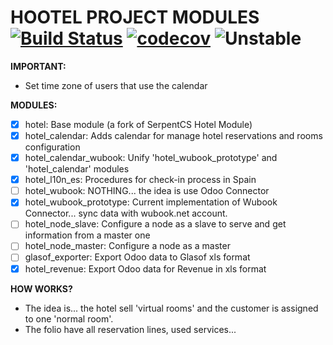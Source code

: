 # HOOTEL PROJECT MODULES [![Build Status](https://travis-ci.org/dockdoo/hootel.svg?branch=10.0)](https://travis-ci.org/dockdoo/hootel) [![codecov](https://codecov.io/gh/dockdoo/hootel/branch/10.0/graph/badge.svg)](https://codecov.io/gh/dockdoo/hootel) ![Unstable](https://img.shields.io/badge/stability-unstable-yellow.svg)


**IMPORTANT:**
  - Set time zone of users that use the calendar

**MODULES:**
  - [x] hotel: Base module (a fork of SerpentCS Hotel Module)
  - [x] hotel_calendar: Adds calendar for manage hotel reservations and rooms configuration
  - [x] hotel_calendar_wubook: Unify 'hotel_wubook_prototype' and 'hotel_calendar' modules
  - [x] hotel_l10n_es: Procedures for check-in process in Spain
  - [ ] hotel_wubook: NOTHING... the idea is use Odoo Connector
  - [x] hotel_wubook_prototype: Current implementation of Wubook Connector... sync data with wubook.net account.
  - [ ] hotel_node_slave: Configure a node as a slave to serve and get information from a master one
  - [ ] hotel_node_master: Configure a node as a master
  - [ ] glasof_exporter: Export Odoo data to Glasof xls format
  - [x] hotel_revenue: Export Odoo data for Revenue in xls format

**HOW WORKS?**
  - The idea is... the hotel sell 'virtual rooms' and the customer is assigned to one 'normal room'.
  - The folio have all reservation lines, used services...
